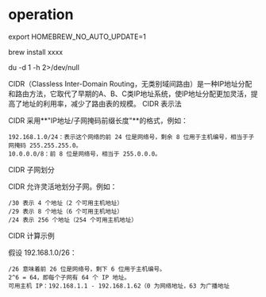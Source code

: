 # operation

export HOMEBREW_NO_AUTO_UPDATE=1

brew install xxxx

du -d 1 -h 2>/dev/null


CIDR（Classless Inter-Domain Routing，无类别域间路由）是一种IP地址分配和路由方法，它取代了早期的A、B、C类IP地址系统，使IP地址分配更加灵活，提高了地址的利用率，减少了路由表的规模。
CIDR 表示法

CIDR 采用**"IP地址/子网掩码前缀长度"**的格式，例如：

    192.168.1.0/24：表示这个网络的前 24 位是网络号，剩余 8 位用于主机编号，相当于子网掩码 255.255.255.0。
    10.0.0.0/8：前 8 位是网络号，相当于 255.0.0.0。

CIDR 子网划分

CIDR 允许灵活地划分子网。例如：

    /30 表示 4 个地址（2 个可用主机地址）
    /29 表示 8 个地址（6 个可用主机地址）
    /24 表示 256 个地址（254 个可用主机地址）

CIDR 计算示例

假设 192.168.1.0/26：

    /26 意味着前 26 位是网络号，剩下 6 位用于主机编号。
    2^6 = 64，即每个子网有 64 个 IP 地址。
    可用主机 IP：192.168.1.1 - 192.168.1.62（0 为网络地址，63 为广播地址
